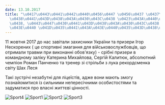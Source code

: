 ```yaml
---
date: 13.10.2017
title: "\u0417\u0443\u0441\u0442\u0440\u0456\u0447 \u0456\u0437 \u0437\u0430\u0445\
  \u0438\u0441\u043D\u0438\u043A\u0430\u043C\u0438 \u0423\u043A\u0440\u0430\u0457\u043D\
  \u0438, \u0443\u0447\u0430\u0441\u043D\u0438\u043A\u0430\u043C\u0438 \u0406\u0433\
  \u043E\u0440 \u041D\u0435\u0441\u043A\u043E\u0440\u0435\u043D\u0438\u0445"
---
```

11 жовтня 2017 до нас завітали захисники України та призери Ігор Нескорених ( це спортивні змагання для військовослужбовців, що отримали травми при виконанні обов'язку) - срібні призери в командному заліку Катерина Михайлова, Сергій Калитюк, абсолютний чемпіон Роман Панченко та тренер зі стрільби з лука рекордсменка світу Шах Леся

Такі зустрічі незабутні для ліцеїстів, адже вони мають змогу познайомитися із сильними непересічними особистостями та задуматися про власні життєві цінності.

![Sport4](/files/зустріч-із-захисника-sport4_500x375.jpg)
![Sport1](/files/зустріч-із-захисника-sport1_500x375.jpg)
![Sport2](/files/зустріч-із-захисника-sport2_500x375.jpg)
![Sport3](/files/зустріч-із-захисника-sport3_500x375.jpg)